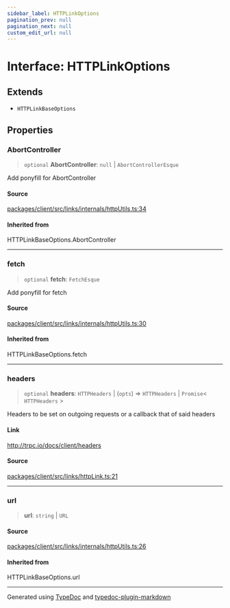 ```yaml
---
sidebar_label: HTTPLinkOptions
pagination_prev: null
pagination_next: null
custom_edit_url: null
---
```


# Interface: HTTPLinkOptions

## Extends

- `HTTPLinkBaseOptions`

## Properties

### AbortController

> `optional` **AbortController**: `null` \| `AbortControllerEsque`

Add ponyfill for AbortController

#### Source

[packages/client/src/links/internals/httpUtils.ts:34](https://github.com/trpc/trpc/blob/caccce64/packages/client/src/links/internals/httpUtils.ts#L34)

#### Inherited from

HTTPLinkBaseOptions.AbortController

---

### fetch

> `optional` **fetch**: `FetchEsque`

Add ponyfill for fetch

#### Source

[packages/client/src/links/internals/httpUtils.ts:30](https://github.com/trpc/trpc/blob/caccce64/packages/client/src/links/internals/httpUtils.ts#L30)

#### Inherited from

HTTPLinkBaseOptions.fetch

---

### headers

> `optional` **headers**: `HTTPHeaders` \| (`opts`) => `HTTPHeaders` \| `Promise`< `HTTPHeaders` \>

Headers to be set on outgoing requests or a callback that of said headers

#### Link

http://trpc.io/docs/client/headers

#### Source

[packages/client/src/links/httpLink.ts:21](https://github.com/trpc/trpc/blob/caccce64/packages/client/src/links/httpLink.ts#L21)

---

### url

> **url**: `string` \| `URL`

#### Source

[packages/client/src/links/internals/httpUtils.ts:26](https://github.com/trpc/trpc/blob/caccce64/packages/client/src/links/internals/httpUtils.ts#L26)

#### Inherited from

HTTPLinkBaseOptions.url

---

Generated using [TypeDoc](https://typedoc.org/) and [typedoc-plugin-markdown](https://www.npmjs.com/package/typedoc-plugin-markdown)

